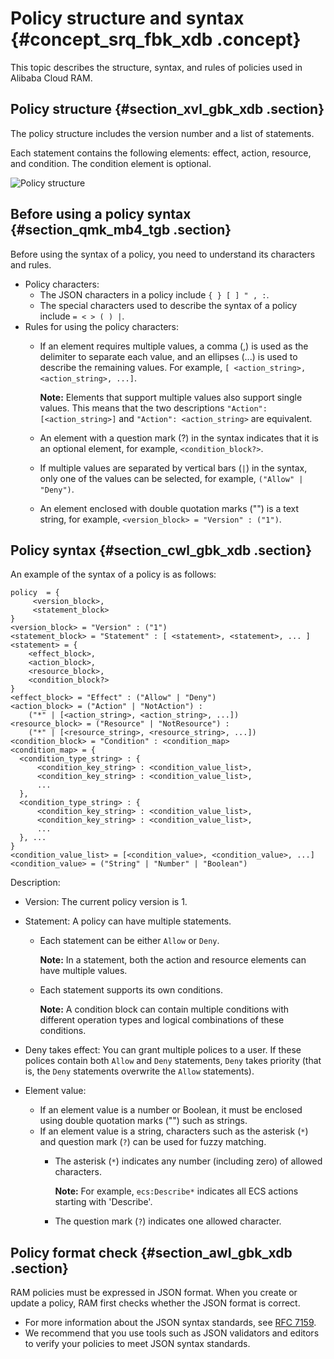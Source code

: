 # Policy structure and syntax {#concept_srq_fbk_xdb .concept}

This topic describes the structure, syntax, and rules of policies used in Alibaba Cloud RAM.

## Policy structure {#section_xvl_gbk_xdb .section}

The policy structure includes the version number and a list of statements.

Each statement contains the following elements: effect, action, resource, and condition. The condition element is optional.

![Policy structure](images/14403_en-US.png "Policy structure")

## Before using a policy syntax {#section_qmk_mb4_tgb .section}

Before using the syntax of a policy, you need to understand its characters and rules.

-   Policy characters:
    -   The JSON characters in a policy include `{ } [ ] " , :`.
    -   The special characters used to describe the syntax of a policy include `= < > ( ) |`.
-   Rules for using the policy characters:
    -   If an element requires multiple values, a comma \(,\) is used as the delimiter to separate each value, and an ellipses \(...\) is used to describe the remaining values. For example, `[ <action_string>, <action_string>, ...]`.

        **Note:** Elements that support multiple values also support single values. This means that the two descriptions `"Action": [<action_string>]` and `"Action": <action_string>` are equivalent.

    -   An element with a question mark \(?\) in the syntax indicates that it is an optional element, for example, `<condition_block?>`.
    -   If multiple values are separated by vertical bars \(`|`\) in the syntax, only one of the values can be selected, for example, `("Allow" | "Deny")`.
    -   An element enclosed with double quotation marks \(""\) is a text string, for example, `<version_block> = "Version" : ("1")`.

## Policy syntax {#section_cwl_gbk_xdb .section}

An example of the syntax of a policy is as follows:

```
policy  = {
     <version_block>,
     <statement_block>
}
<version_block> = "Version" : ("1")
<statement_block> = "Statement" : [ <statement>, <statement>, ... ]
<statement> = { 
    <effect_block>,
    <action_block>,
    <resource_block>,
    <condition_block?>
}
<effect_block> = "Effect" : ("Allow" | "Deny")  
<action_block> = ("Action" | "NotAction") : 
    ("*" | [<action_string>, <action_string>, ...])
<resource_block> = ("Resource" | "NotResource") : 
    ("*" | [<resource_string>, <resource_string>, ...])
<condition_block> = "Condition" : <condition_map>
<condition_map> = {
  <condition_type_string> : { 
      <condition_key_string> : <condition_value_list>,
      <condition_key_string> : <condition_value_list>,
      ...
  },
  <condition_type_string> : {
      <condition_key_string> : <condition_value_list>,
      <condition_key_string> : <condition_value_list>,
      ...
  }, ...
}  
<condition_value_list> = [<condition_value>, <condition_value>, ...]
<condition_value> = ("String" | "Number" | "Boolean")
```

Description:

-   Version: The current policy version is 1.
-   Statement: A policy can have multiple statements.
    -   Each statement can be either `Allow` or `Deny`.

        **Note:** In a statement, both the action and resource elements can have multiple values.

    -   Each statement supports its own conditions.

        **Note:** A condition block can contain multiple conditions with different operation types and logical combinations of these conditions.

-   Deny takes effect: You can grant multiple polices to a user. If these polices contain both `Allow` and `Deny` statements, `Deny` takes priority \(that is, the `Deny` statements overwrite the `Allow` statements\).
-   Element value:
    -   If an element value is a number or Boolean, it must be enclosed using double quotation marks \(""\) such as strings.
    -   If an element value is a string, characters such as the asterisk \(`*`\) and question mark \(`?`\) can be used for fuzzy matching.
        -   The asterisk \(`*`\) indicates any number \(including zero\) of allowed characters.

            **Note:** For example, `ecs:Describe*` indicates all ECS actions starting with 'Describe'.

        -   The question mark \(`?`\) indicates one allowed character.

## Policy format check {#section_awl_gbk_xdb .section}

RAM policies must be expressed in JSON format. When you create or update a policy, RAM first checks whether the JSON format is correct.

-   For more information about the JSON syntax standards, see [RFC 7159](http://tools.ietf.org/html/rfc7159).
-   We recommend that you use tools such as JSON validators and editors to verify your policies to meet JSON syntax standards.

